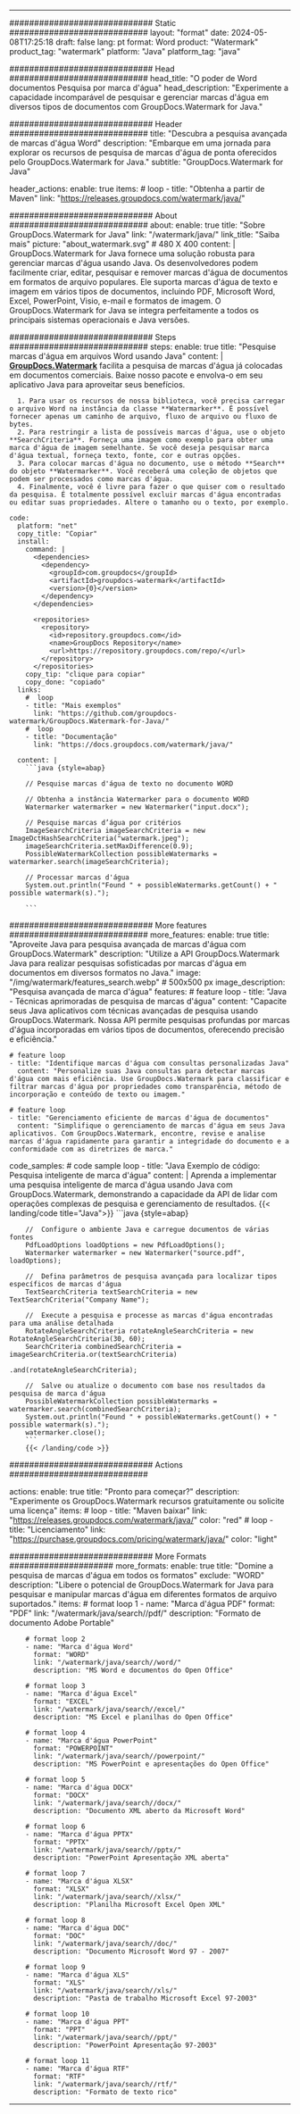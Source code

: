 
---
############################# Static ############################
layout: "format"
date:  2024-05-08T17:25:18
draft: false
lang: pt
format: Word
product: "Watermark"
product_tag: "watermark"
platform: "Java"
platform_tag: "java"

############################# Head ############################
head_title: "O poder de Word documentos Pesquisa por marca d'água"
head_description: "Experimente a capacidade incomparável de pesquisar e gerenciar marcas d'água em diversos tipos de documentos com GroupDocs.Watermark for Java."

############################# Header ############################
title: "Descubra a pesquisa avançada de marcas d'água Word" 
description: "Embarque em uma jornada para explorar os recursos de pesquisa de marcas d'água de ponta oferecidos pelo GroupDocs.Watermark for Java."
subtitle: "GroupDocs.Watermark for Java" 

header_actions:
  enable: true
  items:
    #  loop
    - title: "Obtenha a partir de Maven"
      link: "https://releases.groupdocs.com/watermark/java/"
      
############################# About ############################
about:
    enable: true
    title: "Sobre GroupDocs.Watermark for Java"
    link: "/watermark/java/"
    link_title: "Saiba mais"
    picture: "about_watermark.svg" # 480 X 400
    content: |
       GroupDocs.Watermark for Java fornece uma solução robusta para gerenciar marcas d'água usando Java. Os desenvolvedores podem facilmente criar, editar, pesquisar e remover marcas d'água de documentos em formatos de arquivo populares. Ele suporta marcas d'água de texto e imagem em vários tipos de documentos, incluindo PDF, Microsoft Word, Excel, PowerPoint, Visio, e-mail e formatos de imagem. O GroupDocs.Watermark for Java se integra perfeitamente a todos os principais sistemas operacionais e Java versões.

############################# Steps ############################
steps:
    enable: true
    title: "Pesquise marcas d'água em arquivos Word usando Java"
    content: |
      **[GroupDocs.Watermark](https://products.groupdocs.com/watermark/java/)** facilita a pesquisa de marcas d'água já colocadas em documentos comerciais. Baixe nosso pacote e envolva-o em seu aplicativo Java para aproveitar seus benefícios.
      
      1. Para usar os recursos de nossa biblioteca, você precisa carregar o arquivo Word na instância da classe **Watermarker**. É possível fornecer apenas um caminho de arquivo, fluxo de arquivo ou fluxo de bytes.
      2. Para restringir a lista de possíveis marcas d'água, use o objeto **SearchCriteria**. Forneça uma imagem como exemplo para obter uma marca d'água de imagem semelhante. Se você deseja pesquisar marca d'água textual, forneça texto, fonte, cor e outras opções.
      3. Para colocar marcas d'água no documento, use o método **Search** do objeto **Watermarker**. Você receberá uma coleção de objetos que podem ser processados ​​como marcas d'água.
      4. Finalmente, você é livre para fazer o que quiser com o resultado da pesquisa. É totalmente possível excluir marcas d'água encontradas ou editar suas propriedades. Altere o tamanho ou o texto, por exemplo.
   
    code:
      platform: "net"
      copy_title: "Copiar"
      install:
        command: |
          <dependencies>
            <dependency>
              <groupId>com.groupdocs</groupId>
              <artifactId>groupdocs-watermark</artifactId>
              <version>{0}</version>
            </dependency>
          </dependencies>

          <repositories>
            <repository>
              <id>repository.groupdocs.com</id>
              <name>GroupDocs Repository</name>
              <url>https://repository.groupdocs.com/repo/</url>
            </repository>
          </repositories>
        copy_tip: "clique para copiar"
        copy_done: "copiado"
      links:
        #  loop
        - title: "Mais exemplos"
          link: "https://github.com/groupdocs-watermark/GroupDocs.Watermark-for-Java/"
        #  loop
        - title: "Documentação"
          link: "https://docs.groupdocs.com/watermark/java/"
          
      content: |
        ```java {style=abap}

        // Pesquise marcas d'água de texto no documento WORD

        // Obtenha a instância Watermarker para o documento WORD
        Watermarker watermarker = new Watermarker("input.docx");

        // Pesquise marcas d’água por critérios
        ImageSearchCriteria imageSearchCriteria = new ImageDctHashSearchCriteria("watermark.jpeg");
        imageSearchCriteria.setMaxDifference(0.9);
        PossibleWatermarkCollection possibleWatermarks = watermarker.search(imageSearchCriteria);

        // Processar marcas d'água
        System.out.println("Found " + possibleWatermarks.getCount() + " possible watermark(s).");
        
        ```   
        
############################# More features ############################
more_features:
  enable: true
  title: "Aproveite Java para pesquisa avançada de marcas d'água com GroupDocs.Watermark"
  description: "Utilize a API GroupDocs.Watermark Java para realizar pesquisas sofisticadas por marcas d'água em documentos em diversos formatos no Java."
  image: "/img/watermark/features_search.webp" # 500x500 px
  image_description: "Pesquisa avançada de marca d'água"
  features:
    # feature loop
    - title: "Java - Técnicas aprimoradas de pesquisa de marcas d'água"
      content: "Capacite seus Java aplicativos com técnicas avançadas de pesquisa usando GroupDocs.Watermark. Nossa API permite pesquisas profundas por marcas d'água incorporadas em vários tipos de documentos, oferecendo precisão e eficiência."

    # feature loop
    - title: "Identifique marcas d'água com consultas personalizadas Java"
      content: "Personalize suas Java consultas para detectar marcas d'água com mais eficiência. Use GroupDocs.Watermark para classificar e filtrar marcas d'água por propriedades como transparência, método de incorporação e conteúdo de texto ou imagem."

    # feature loop
    - title: "Gerenciamento eficiente de marcas d'água de documentos"
      content: "Simplifique o gerenciamento de marcas d'água em seus Java aplicativos. Com GroupDocs.Watermark, encontre, revise e analise marcas d'água rapidamente para garantir a integridade do documento e a conformidade com as diretrizes de marca."
      
  code_samples:
    # code sample loop
    - title: "Java Exemplo de código: Pesquisa inteligente de marca d'água"
      content: |
        Aprenda a implementar uma pesquisa inteligente de marca d'água usando Java com GroupDocs.Watermark, demonstrando a capacidade da API de lidar com operações complexas de pesquisa e gerenciamento de resultados.
        {{< landing/code title="Java">}}
        ```java {style=abap}
        
        //  Configure o ambiente Java e carregue documentos de várias fontes
        PdfLoadOptions loadOptions = new PdfLoadOptions();
        Watermarker watermarker = new Watermarker("source.pdf", loadOptions);

        //  Defina parâmetros de pesquisa avançada para localizar tipos específicos de marcas d'água
        TextSearchCriteria textSearchCriteria = new TextSearchCriteria("Company Name");

        //  Execute a pesquisa e processe as marcas d'água encontradas para uma análise detalhada
        RotateAngleSearchCriteria rotateAngleSearchCriteria = new RotateAngleSearchCriteria(30, 60);
        SearchCriteria combinedSearchCriteria = imageSearchCriteria.or(textSearchCriteria)
                                                                   .and(rotateAngleSearchCriteria);

        //  Salve ou atualize o documento com base nos resultados da pesquisa de marca d'água
        PossibleWatermarkCollection possibleWatermarks = watermarker.search(combinedSearchCriteria);
        System.out.println("Found " + possibleWatermarks.getCount() + " possible watermark(s).");
        watermarker.close();
        ```
        {{< /landing/code >}}


############################# Actions ############################

actions:
  enable: true
  title: "Pronto para começar?"
  description: "Experimente os GroupDocs.Watermark recursos gratuitamente ou solicite uma licença"
  items:
    #  loop
    - title: "Maven baixar"
      link: "https://releases.groupdocs.com/watermark/java/"
      color: "red"
        #  loop
    - title: "Licenciamento"
      link: "https://purchase.groupdocs.com/pricing/watermark/java/"
      color: "light"


############################# More Formats #####################
more_formats:
    enable: true
    title: "Domine a pesquisa de marcas d'água em todos os formatos"
    exclude: "WORD"
    description: "Libere o potencial de GroupDocs.Watermark for Java para pesquisar e manipular marcas d'água em diferentes formatos de arquivo suportados."
    items: 
        # format loop 1
        - name: "Marca d'água PDF"
          format: "PDF"
          link: "/watermark/java/search//pdf/"
          description: "Formato de documento Adobe Portable"

        # format loop 2
        - name: "Marca d'água Word"
          format: "WORD"
          link: "/watermark/java/search//word/"
          description: "MS Word e documentos do Open Office"
          
        # format loop 3
        - name: "Marca d'água Excel"
          format: "EXCEL"
          link: "/watermark/java/search//excel/"
          description: "MS Excel e planilhas do Open Office"

        # format loop 4
        - name: "Marca d'água PowerPoint"
          format: "POWERPOINT"
          link: "/watermark/java/search//powerpoint/"
          description: "MS PowerPoint e apresentações do Open Office"

        # format loop 5
        - name: "Marca d'água DOCX"
          format: "DOCX"
          link: "/watermark/java/search//docx/"
          description: "Documento XML aberto da Microsoft Word"
          
        # format loop 6
        - name: "Marca d'água PPTX"
          format: "PPTX"
          link: "/watermark/java/search//pptx/"
          description: "PowerPoint Apresentação XML aberta"
          
        # format loop 7
        - name: "Marca d'água XLSX"
          format: "XLSX"
          link: "/watermark/java/search//xlsx/"
          description: "Planilha Microsoft Excel Open XML"

        # format loop 8
        - name: "Marca d'água DOC"
          format: "DOC"
          link: "/watermark/java/search//doc/"
          description: "Documento Microsoft Word 97 - 2007"

        # format loop 9
        - name: "Marca d'água XLS"
          format: "XLS"
          link: "/watermark/java/search//xls/"
          description: "Pasta de trabalho Microsoft Excel 97-2003"

        # format loop 10
        - name: "Marca d'água PPT"
          format: "PPT"
          link: "/watermark/java/search//ppt/"
          description: "PowerPoint Apresentação 97-2003"

        # format loop 11
        - name: "Marca d'água RTF"
          format: "RTF"
          link: "/watermark/java/search//rtf/"
          description: "Formato de texto rico"

---